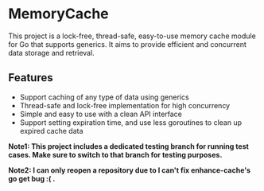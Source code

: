# MemoryCache
This project is a lock-free, thread-safe, easy-to-use memory cache module for Go that supports generics. 
It aims to provide efficient and concurrent data storage and retrieval.
## Features
* Support caching of any type of data using generics
* Thread-safe and lock-free implementation for high concurrency
* Simple and easy to use with a clean API interface
* Support setting expiration time, and use less goroutines to clean up expired cache data

**Note1: This project includes a dedicated testing branch for running test cases. Make sure to switch to that branch for testing purposes.**

**Note2: I can only reopen a repository due to I can't fix enhance-cache's go get bug :( .**
